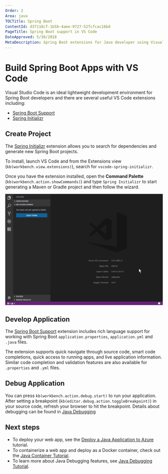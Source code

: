 ```yaml
---
Order: 2
Area: java
TOCTitle: Spring Boot
ContentId: d37118cf-1b5b-4aee-9727-52fcfcac16bd
PageTitle: Spring Boot support in VS Code
DateApproved: 5/30/2018
MetaDescription: Spring Boot extensions for Java developer using Visual Studio Code editor.
---
```

# Build Spring Boot Apps with VS Code

Visual Studio Code is an ideal lightweight development environment for Spring Boot developers and there are several useful VS Code extensions including:

* [Spring Boot Support](https://marketplace.visualstudio.com/items?itemName=Pivotal.vscode-spring-boot)
* [Spring Initializr](https://marketplace.visualstudio.com/items?itemName=vscjava.vscode-spring-initializr)

## Create Project

The [Spring Initializr](https://marketplace.visualstudio.com/items?itemName=vscjava.vscode-spring-initializr) extension allows you to search for dependencies and generate new Spring Boot projects.

To install, launch VS Code and from the Extensions view (`kb(workbench.view.extensions)`), search for `vscode-spring-initializr`.

Once you have the extension installed, open the **Command Palette** (`kb(workbench.action.showCommands)`) and type `Spring Initializr` to start generating a Maven or Gradle project and then follow the wizard.

![Spring Initializr](images/java-spring-boot/spring-initializr.gif)

## Develop Application

The [Spring Boot Support](https://marketplace.visualstudio.com/items?itemName=Pivotal.vscode-spring-boot) extension includes rich language support for working with Spring Boot `application.properties`, `application.yml` and `.java` files.

The extension supports quick navigate through source code, smart code completions, quick access to running apps, and live application information. Similar code completion and validation features are also available for `.properties` and `.yml` files.

## Debug Application

You can press `kb(workbench.action.debug.start)` to run your application. After setting a breakpoint (`kb(editor.debug.action.toggleBreakpoint)`) in your source code, refresh your browser to hit the breakpoint. Details about debugging can be found in [Java Debugging](/docs/java/java-debugging.md)

## Next steps

* To deploy your web app, see the [Deploy a Java Application to Azure](/docs/java/java-webapp.md) tutorial.
* To containerize a web app and deploy as a Docker container, check out the [Java Container Tutorial](/docs/java/java-container.md).
* To learn more about Java Debugging features, see [Java Debugging Tutorial](/docs/java/java-debugging.md).
